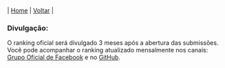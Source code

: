 | [Home](https://elastic.github.io/Elastic-Recognition-Program/) | [Voltar](https://elastic.github.io/Elastic-Recognition-Program/brazil) |

### Divulgação: ###

O ranking oficial será divulgado 3 meses após a abertura das submissões. Você pode acompanhar o ranking atualizado mensalmente nos canais: [Grupo Oficial de Facebook](https://www.facebook.com/groups/2538162326271261/) e no [GitHub](https://elastic.github.io/Elastic-Recognition-Program/ranking-piloto).
